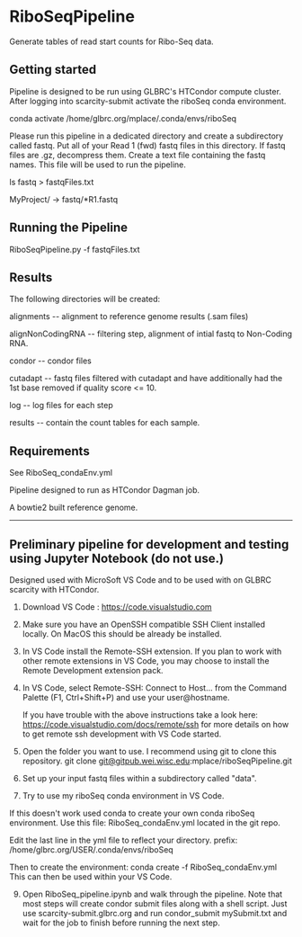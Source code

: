 # RiboSeqPipeline

Generate tables of read start counts for Ribo-Seq data.

## Getting started

Pipeline is designed to be run using GLBRC's HTCondor compute cluster.
After logging into scarcity-submit activate the riboSeq conda environment.

conda activate /home/glbrc.org/mplace/.conda/envs/riboSeq

Please run this pipeline in a dedicated directory and create a subdirectory
called fastq. Put all of your Read 1 (fwd) fastq files in this directory.
If fastq files are .gz, decompress them. Create a text file containing the
fastq names.  This file will be used to run the pipeline.

ls fastq > fastqFiles.txt

MyProject/ -> fastq/*R1.fastq

## Running the Pipeline

RiboSeqPipeline.py -f fastqFiles.txt

## Results
The following directories will be created:
 
 alignments  -- alignment to reference genome results (.sam files)

 alignNonCodingRNA -- filtering step, alignment of intial fastq to Non-Coding RNA.

 condor    -- condor files

 cutadapt  -- fastq files filtered with cutadapt and have additionally had the 1st base
              removed if quality score <= 10.

 log       -- log files for each step

 results   -- contain the count tables for each sample.

 ## Requirements

 See RiboSeq_condaEnv.yml

 Pipeline designed to run as HTCondor Dagman job.

 A bowtie2 built reference genome.
 
*******************************************************************************


## Preliminary pipeline for development and testing using Jupyter Notebook (do not use.)

Designed used with MicroSoft VS Code and to be used with on GLBRC scarcity with HTCondor.  

1) Download VS Code : https://code.visualstudio.com

2) Make sure you have an OpenSSH compatible SSH Client installed locally. On MacOS this should be already be installed.

3) In VS Code install the Remote-SSH extension. If you plan to work with other remote extensions in VS Code, you may choose to install the Remote Development extension pack.

4) In VS Code, select Remote-SSH: Connect to Host... from the Command Palette (F1, Ctrl+Shift+P) and use your user@hostname.

    If you have trouble with the above instructions take a look here: https://code.visualstudio.com/docs/remote/ssh
    for more details on how to get remote ssh development with VS Code started.

6) Open the folder you want to use.  I recommend using git to clone this repository. 
    git clone git@gitpub.wei.wisc.edu:mplace/riboSeqPipeline.git

7) Set up your input fastq files within a subdirectory called "data".

8) Try to use my riboSeq conda environment in VS Code.

 If this doesn't work used conda to create your own conda riboSeq environment.
 Use this file: RiboSeq_condaEnv.yml  located in the git repo.

 Edit the last line in the yml file to reflect your directory.
 prefix: /home/glbrc.org/USER/.conda/envs/riboSeq

 Then to create the environment:  conda create -f RiboSeq_condaEnv.yml
 This can then be used within your VS Code. 

 9) Open RiboSeq_pipeline.ipynb and walk through the pipeline.
 Note that most steps will create condor submit files along with a shell script.
 Just use scarcity-submit.glbrc.org and run condor_submit mySubmit.txt and wait for 
 the job to finish before running the next step.

 

